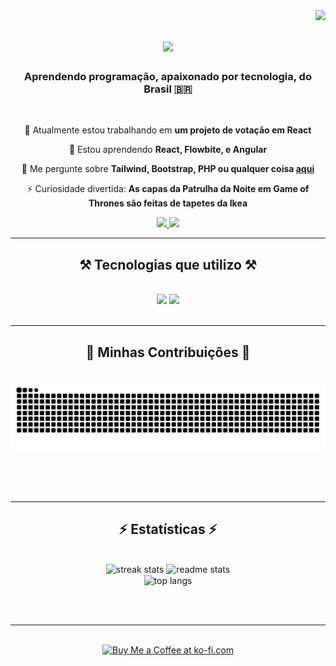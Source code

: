 <img align="right" src="https://visitor-badge.laobi.icu/badge?page_id=fakersl.fakersl" />

<h1 align="center">
    <img src="https://readme-typing-svg.herokuapp.com/?font=Righteous&size=35&center=true&vCenter=true&width=500&height=70&duration=4000&lines=Olá!+👋;+Eu+sou+Gustavo!;" />
</h1>

<h3 align="center">Aprendendo programação, apaixonado por tecnologia, do Brasil 🇧🇷</h3>

<br/>

<div align="center">
 
 🔭 Atualmente estou trabalhando em **um projeto de votação em React**
 
 🌱 Estou aprendendo **React, Flowbite, e Angular**

💬 Me pergunte sobre **Tailwind, Bootstrap, PHP ou qualquer coisa [aqui](https://github.com/fakersl/fakersl/issues)**

⚡ Curiosidade divertida: **As capas da Patrulha da Noite em Game of Thrones são feitas de tapetes da Ikea**

 </div>
 
<div align="center"> 
  <a href="mailto:zgustovo13365@gmail.com">
    <img src="https://img.shields.io/badge/Gmail-333333?style=for-the-badge&logo=gmail&logoColor=red" />
  </a>
  <a href="#" target="_blank">
     <img src="https://img.shields.io/badge/Portfolio-FF5722?style=for-the-badge&logo=todoist&logoColor=white" target="_blank" /> 
  </a>
</div>

<hr/>

<h2 align="center">⚒️ Tecnologias que utilizo ⚒️</h2>
<br/>
<div align="center">
    <img src="https://skillicons.dev/icons?i=tailwind,html,css,vscode,github,figma,bootstrap,photoshop,illustrator,aftereffects" />
    <img src="https://skillicons.dev/icons?i=java,mysql" /><br>
</div>

<br/>
<hr/>

<div align="center">
  <h2>🐍 Minhas Contribuições 🐍</h2>
  <br>
  <img alt="snake eating my contributions" src="https://raw.githubusercontent.com/fakersl/fakersl/output/github-contribution-grid-snake.svg" />
  
  <br/><br/><br/>
</div>

<hr/>

<h2 align="center">⚡ Estatísticas ⚡</h2>
<br>
<div align=center>
  <img width=390 src="https://github-readme-streak-stats.herokuapp.com/?user=fakersl&count_private=true&theme=react&border_radius=10" alt="streak stats"/>
  <img width=390 src="https://github-readme-stats.vercel.app/api?username=fakersl&count_private=true&show_icons=true&theme=react&rank_icon=github&border_radius=10" alt="readme stats" />
  <br/>
  <img width=325 align="center" src="https://github-readme-stats.vercel.app/api/top-langs/?username=fakersl&hide=HTML&langs_count=8&layout=compact&theme=react&border_radius=10&size_weight=0.5&count_weight=0.5&exclude_repo=github-readme-stats" alt="top langs" />
</div>

<br/><br/>

<hr/>

<br/>

<div align="center">
<a href='https://ko-fi.com/V7V4RAK9C' target='_blank'><img height='64' style='border:0px;height:64px;' src='https://storage.ko-fi.com/cdn/kofi1.png?v=3' border='0' alt='Buy Me a Coffee at ko-fi.com' /></a>
</div>

<br/>
